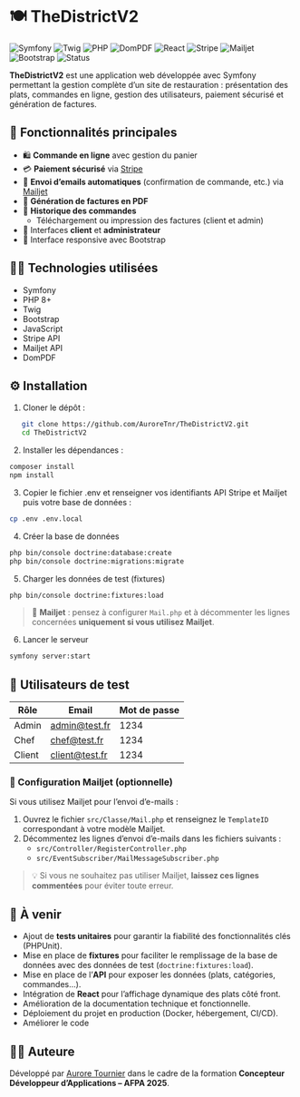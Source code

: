 # 🍽️ TheDistrictV2

![Symfony](https://img.shields.io/badge/Symfony-000000?style=for-the-badge&logo=symfony&logoColor=white)
![Twig](https://img.shields.io/badge/Twig-FFD600?style=for-the-badge&logo=twig&logoColor=black)
![PHP](https://img.shields.io/badge/PHP-777BB4?style=for-the-badge&logo=php&logoColor=white)
![DomPDF](https://img.shields.io/badge/DomPDF-4A4A4A?style=for-the-badge)
![React](https://img.shields.io/badge/React-61DAFB?style=for-the-badge&logo=react&logoColor=black)
![Stripe](https://img.shields.io/badge/Stripe-008CDD?style=for-the-badge&logo=stripe&logoColor=white)
![Mailjet](https://img.shields.io/badge/Mailjet-F5A623?style=for-the-badge&logo=mailjet&logoColor=white)
![Bootstrap](https://img.shields.io/badge/Bootstrap-7952B3?style=for-the-badge&logo=bootstrap&logoColor=white)
![Status](https://img.shields.io/badge/Status-En%20cours-yellow?style=for-the-badge)


**TheDistrictV2** est une application web développée avec Symfony permettant la gestion complète d’un site de restauration : présentation des plats, commandes en ligne, gestion des utilisateurs, paiement sécurisé et génération de factures.

## 🚀 Fonctionnalités principales

- 🛍️ **Commande en ligne** avec gestion du panier  
- 💳 **Paiement sécurisé** via [Stripe](https://stripe.com/)  
- 📧 **Envoi d’emails automatiques** (confirmation de commande, etc.) via [Mailjet](https://www.mailjet.com/)  
- 🧾 **Génération de factures en PDF**  
- 📂 **Historique des commandes**  
  - Téléchargement ou impression des factures (client et admin)  
- 🔐 Interfaces **client** et **administrateur**  
- 📱 Interface responsive avec Bootstrap  

## 🧑‍💻 Technologies utilisées

- Symfony  
- PHP 8+  
- Twig  
- Bootstrap  
- JavaScript  
- Stripe API  
- Mailjet API  
- DomPDF  

## ⚙️ Installation

1. Cloner le dépôt :
```bash
   git clone https://github.com/AuroreTnr/TheDistrictV2.git
   cd TheDistrictV2
```

2. Installer les dépendances :
```bash
composer install
npm install
```

3. Copier le fichier .env et renseigner vos identifiants API Stripe et Mailjet puis votre base de données :
```bash
cp .env .env.local
```

4. Créer la base de données
```bash
php bin/console doctrine:database:create
php bin/console doctrine:migrations:migrate
```

5. Charger les données de test (fixtures)

```bash
php bin/console doctrine:fixtures:load
```

> 🔧 **Mailjet** : pensez à configurer `Mail.php` et à décommenter les lignes concernées **uniquement si vous utilisez Mailjet**.


6. Lancer le serveur
```bash
symfony server:start
```

## 👤 Utilisateurs de test

| Rôle  | Email            | Mot de passe |
|-------|------------------|--------------|
| Admin | admin@test.fr     | 1234         |
| Chef  | chef@test.fr      | 1234         |
| Client| client@test.fr    | 1234         |


### 📧 Configuration Mailjet (optionnelle)

Si vous utilisez Mailjet pour l’envoi d’e-mails :

1. Ouvrez le fichier `src/Classe/Mail.php` et renseignez le `TemplateID` correspondant à votre modèle Mailjet.
2. Décommentez les lignes d’envoi d’e-mails dans les fichiers suivants :
   - `src/Controller/RegisterController.php`
   - `src/EventSubscriber/MailMessageSubscriber.php`

> 💡 Si vous ne souhaitez pas utiliser Mailjet, **laissez ces lignes commentées** pour éviter toute erreur.




## 🚧 À venir

- Ajout de **tests unitaires** pour garantir la fiabilité des fonctionnalités clés (PHPUnit).
- Mise en place de **fixtures** pour faciliter le remplissage de la base de données avec des données de test (`doctrine:fixtures:load`).
- Mise en place de l’**API** pour exposer les données (plats, catégories, commandes...).
- Intégration de **React** pour l’affichage dynamique des plats côté front.
- Amélioration de la documentation technique et fonctionnelle.
- Déploiement du projet en production (Docker, hébergement, CI/CD).
- Améliorer le code


## 🙋‍♀️ Auteure

Développé par [Aurore Tournier](https://github.com/AuroreTnr) dans le cadre de la formation **Concepteur Développeur d’Applications – AFPA 2025**.

















